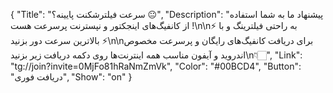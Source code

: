 {
"Title": "سرعت فیلترشکنت پایینه؟ 😐",
"Description": "پیشنهاد ما به شما استفاده از کانفیگ‌های اینجکتور و نپسترنت پرسرعت هست !\n\n⚡️ به راحتی فیلترینگ و با بالاترین سرعت دور بزنید ⚡️\n\nبرای دریافت کانفیگ‌های رایگان و پرسرعت مخصوص اندروید و آیفون مناسب همه اینترنت‌ها روی دکمه دریافت زیر بزنید\n👇🏻",
"Link": "tg://join?invite=0MjFo81hRaNmZmVk",
"Color": "#00BCD4",
"Button": "دریافت فوری",
"Show": "on"
}
